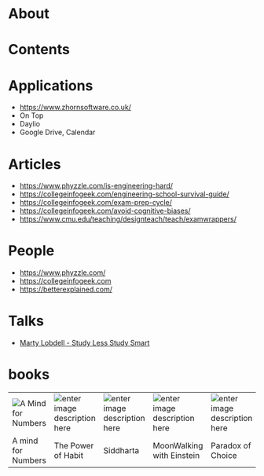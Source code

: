 

# About

# Contents 
# Applications
 - https://www.zhornsoftware.co.uk/
 - On Top
 - Daylio
 - Google Drive, Calendar

# Articles 
- https://www.phyzzle.com/is-engineering-hard/
- https://collegeinfogeek.com/engineering-school-survival-guide/
- https://collegeinfogeek.com/exam-prep-cycle/
- https://collegeinfogeek.com/avoid-cognitive-biases/
- https://www.cmu.edu/teaching/designteach/teach/examwrappers/
# People
- https://www.phyzzle.com/
- https://collegeinfogeek.com
- https://betterexplained.com/
# Talks
- [Marty Lobdell - Study Less Study Smart](https://www.youtube.com/watch?v=IlU-zDU6aQ0)

# books
|  |  |  |  |  | 
|--|--|--|--|--|
| ![A Mind for Numbers](https://images-na.ssl-images-amazon.com/images/I/41jOvUQ+dhL.jpg) | ![enter image description here](https://images-na.ssl-images-amazon.com/images/I/517FwF49v%2BL._SX322_BO1,204,203,200_.jpg) |![enter image description here](https://images-na.ssl-images-amazon.com/images/I/51l1eHtGLoL._SX302_BO1,204,203,200_.jpg) |![enter image description here](https://images-na.ssl-images-amazon.com/images/I/41t3yrbonXL._SX324_BO1,204,203,200_.jpg) |![enter image description here](https://images-na.ssl-images-amazon.com/images/I/41BT74QD3aL._SX326_BO1,204,203,200_.jpg) |
| A mind for Numbers | The Power of Habit |Siddharta |MoonWalking with Einstein |Paradox of Choice |

